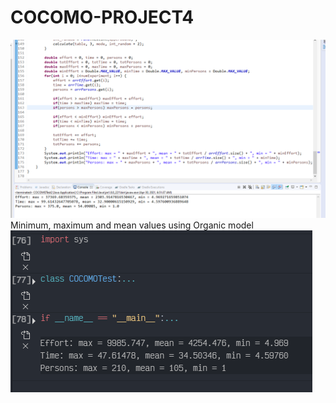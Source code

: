 # COCOMO-PROJECT4

![alt text](https://github.com/LahariMittapalli/COCOMO-PROJECT4/blob/main/Java%20COCOMO%20Testing%20Output.png?raw=true)
Minimum, maximum and mean values using Organic model
![alt test](https://github.com/LahariMittapalli/COCOMO-PROJECT4/blob/main/cocomotest_basic.PNG)
